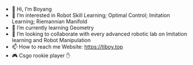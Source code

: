 - 👋 Hi, I’m Boyang
- 👀 I’m interested in Robot Skill Learning; Optimal Control; Imitation Learning; Riemannian Manifold
- 🌱 I’m currently learning Geometry
- 💞️ I’m looking to collaborate with every advanced robotic lab on Imitation learning and Robot Manipulation
- 📫 How to reach me Website: https://tiboy.top
- :video_game: Csgo rookie player :raised_hand:
<!---
TFLQW/TFLQW is a ✨ special ✨ repository because its `README.md` (this file) appears on your GitHub profile.
You can click the Preview link to take a look at your changes.
--->
